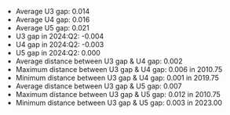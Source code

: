 
* Average U3 gap: 0.014 
* Average U4 gap: 0.016 
* Average U5 gap: 0.021 
* U3 gap in 2024:Q2: -0.004 
* U4 gap in 2024:Q2: -0.003 
* U5 gap in 2024:Q2: 0.000 
* Average distance between U3 gap & U4 gap: 0.002 
* Maximum distance between U3 gap & U4 gap: 0.006 in 2010.75 
* Minimum distance between U3 gap & U4 gap: 0.001 in 2019.75 
* Average distance between U3 gap & U5 gap: 0.007 
* Maximum distance between U3 gap & U5 gap: 0.012 in 2010.75 
* Minimum distance between U3 gap & U5 gap: 0.003 in 2023.00 

